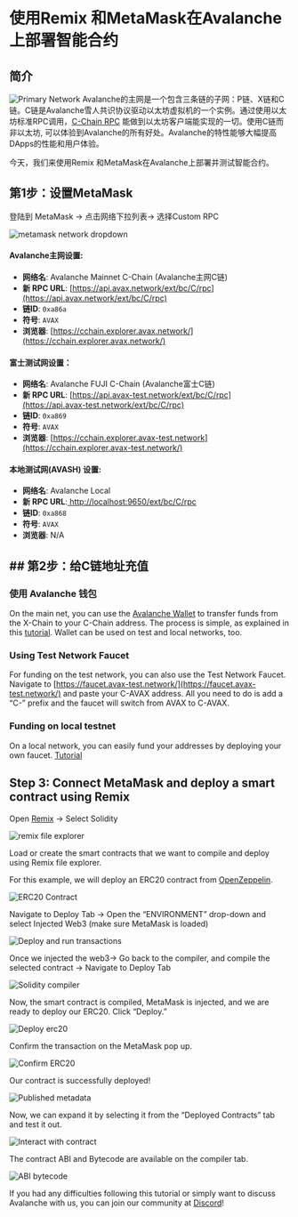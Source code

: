 # 使用Remix 和MetaMask在Avalanche 上部署智能合约

## 简介

![Primary Network](../../../.gitbook/assets/image%20%2821%29.png)
Avalanche的主网是一个包含三条链的子网：P链、X链和C链。C链是Avalanche雪人共识协议驱动以太坊虚拟机的一个实例。通过使用以太坊标准RPC调用，[C-Chain RPC](../../avalanchego-apis/contract-chain-c-chain-api.md) 能做到以太坊客户端能实现的一切。使用C链而非以太坊, 可以体验到Avalanche的所有好处。Avalanche的特性能够大幅提高DApps的性能和用户体验。

今天，我们来使用Remix 和MetaMask在Avalanche上部署并测试智能合约。

## 第1步：设置MetaMask

登陆到 MetaMask -&gt; 点击网络下拉列表-&gt; 选择Custom RPC

![metamask network dropdown](../../../.gitbook/assets/image%20%2860%29.png)

#### **Avalanche主网设置:**

* **网络名**: Avalanche Mainnet C-Chain (Avalanche主网C链)
* **新 RPC URL**: [https://api.avax.network/ext/bc/C/rpc](https://api.avax.network/ext/bc/C/rpc)
* **链ID**: `0xa86a`
* **符号**: `AVAX`
* **浏览器**: [https://cchain.explorer.avax.network/](https://cchain.explorer.avax.network/)

#### **富士测试网设置：**

* **网络名**: Avalanche FUJI C-Chain (Avalanche富士C链)
* **新 RPC URL**: [https://api.avax-test.network/ext/bc/C/rpc](https://api.avax-test.network/ext/bc/C/rpc)
* **链ID**: `0xa869`
* **符号**: `AVAX`
* **浏览器**: [https://cchain.explorer.avax-test.network](https://cchain.explorer.avax-test.network/)

#### **本地测试网\(AVASH\) 设置:**

* **网络名**: Avalanche Local
* **新 RPC URL**:[ ](http://localhost:9650/ext/bc/C/rpc)[http://localhost:9650/ext/bc/C/rpc](http://localhost:9650/ext/bc/C/rpc)
* **链ID**: `0xa868`
* **符号**: `AVAX`
* **浏览器**: N/A

## ## 第2步：给C链地址充值

### **使用 Avalanche 钱包**

On the main net, you can use the [Avalanche Wallet](https://wallet.avax.network/) to transfer funds from the X-Chain to your C-Chain address. The process is simple, as explained in this [tutorial](../platform/transfer-avax-between-x-chain-and-c-chain.md). Wallet can be used on test and local networks, too.

### **Using Test Network Faucet**

For funding on the test network, you can also use the Test Network Faucet. Navigate to [https://faucet.avax-test.network/](https://faucet.avax-test.network/) and paste your C-AVAX address. All you need to do is add a “C-” prefix and the faucet will switch from AVAX to C-AVAX.

### Funding on local testnet

On a local network, you can easily fund your addresses by deploying your own faucet. [Tutorial](https://medium.com/avalabs/the-ava-platform-tools-pt-2-the-ava-faucet-48f28da57146)

## Step 3: Connect MetaMask and deploy a smart contract using Remix

Open [Remix](https://remix.ethereum.org/) -&gt; Select Solidity

![remix file explorer](../../../.gitbook/assets/remix-file-explorer.png)

Load or create the smart contracts that we want to compile and deploy using Remix file explorer.

For this example, we will deploy an ERC20 contract from [OpenZeppelin](https://openzeppelin.com/contracts).

![ERC20 Contract](../../../.gitbook/assets/erc20-contract.png)

Navigate to Deploy Tab -&gt; Open the “ENVIRONMENT” drop-down and select Injected Web3 \(make sure MetaMask is loaded\)

![Deploy and run transactions](../../../.gitbook/assets/deploy-and-run-transactions.png)

Once we injected the web3-&gt; Go back to the compiler, and compile the selected contract -&gt; Navigate to Deploy Tab

![Solidity compiler](../../../.gitbook/assets/solidity-compiler.png)

Now, the smart contract is compiled, MetaMask is injected, and we are ready to deploy our ERC20. Click “Deploy.”

![Deploy erc20](../../../.gitbook/assets/deploy-erc20.png)

Confirm the transaction on the MetaMask pop up.

![Confirm ERC20](../../../.gitbook/assets/confirm-erc20.png)

Our contract is successfully deployed!

![Published metadata](../../../.gitbook/assets/published-metadata.png)

Now, we can expand it by selecting it from the “Deployed Contracts” tab and test it out.

![Interact with contract](../../../.gitbook/assets/interact-with-contract.png)

The contract ABI and Bytecode are available on the compiler tab.

![ABI bytecode](../../../.gitbook/assets/abi-bytecode.png)

If you had any difficulties following this tutorial or simply want to discuss Avalanche with us, you can join our community at [Discord](https://chat.avalabs.org/)!

<!--stackedit_data:
eyJoaXN0b3J5IjpbMjQwMjYxMjQ3LC0xODMwMTMwMjM3XX0=
-->